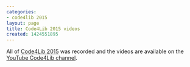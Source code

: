 ```yaml
---
categories:
- code4lib 2015
layout: page
title: Code4Lib 2015 videos
created: 1424551895
---
```

All of [Code4Lib 2015](http://code4lib.org/conference/2015/) was recorded and the videos are available on the [YouTube Code4Lib channel](https://www.youtube.com/user/code4lib/videos).
